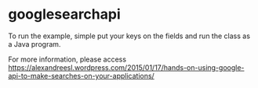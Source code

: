 # googlesearchapi

To run the example, simple put your keys on the fields and run the class as a Java program.

For more information, please access https://alexandreesl.wordpress.com/2015/01/17/hands-on-using-google-api-to-make-searches-on-your-applications/